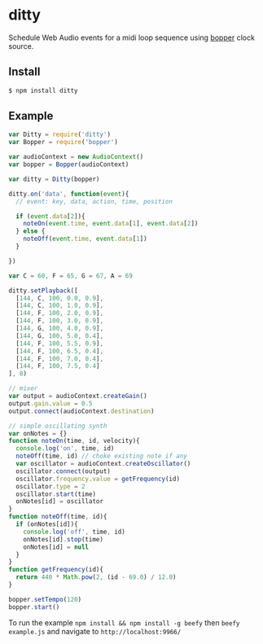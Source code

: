ditty
===

Schedule Web Audio events for a midi loop sequence using [bopper](https://github.com/mmckegg/bopper) clock source.

## Install

```bash
$ npm install ditty
```

## Example

```js
var Ditty = require('ditty')
var Bopper = require('bopper')

var audioContext = new AudioContext()
var bopper = Bopper(audioContext)

var ditty = Ditty(bopper)

ditty.on('data', function(event){
  // event: key, data, action, time, position

  if (event.data[2]){
    noteOn(event.time, event.data[1], event.data[2])
  } else {
    noteOff(event.time, event.data[1])
  }

})

var C = 60, F = 65, G = 67, A = 69

ditty.setPlayback([
  [144, C, 100, 0.0, 0.9],
  [144, C, 100, 1.0, 0.9],
  [144, F, 100, 2.0, 0.9],
  [144, F, 100, 3.0, 0.9],
  [144, G, 100, 4.0, 0.9],
  [144, G, 100, 5.0, 0.4],
  [144, F, 100, 5.5, 0.9],
  [144, F, 100, 6.5, 0.4],
  [144, F, 100, 7.0, 0.4],
  [144, F, 100, 7.5, 0.4]
], 8)

// mixer
var output = audioContext.createGain()
output.gain.value = 0.5
output.connect(audioContext.destination)

// simple oscillating synth
var onNotes = {}
function noteOn(time, id, velocity){
  console.log('on', time, id)
  noteOff(time, id) // choke existing note if any
  var oscillator = audioContext.createOscillator()
  oscillator.connect(output)
  oscillator.frequency.value = getFrequency(id)
  oscillator.type = 2
  oscillator.start(time)
  onNotes[id] = oscillator
}
function noteOff(time, id){
  if (onNotes[id]){
    console.log('off', time, id)
    onNotes[id].stop(time)
    onNotes[id] = null
  }
}
function getFrequency(id){
  return 440 * Math.pow(2, (id - 69.0) / 12.0)
}

bopper.setTempo(120)
bopper.start()
```

To run the example `npm install && npm install -g beefy` then `beefy example.js` and navigate to `http://localhost:9966/`